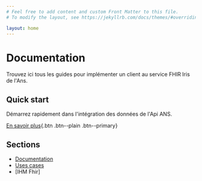 ```yaml
---
# Feel free to add content and custom Front Matter to this file.
# To modify the layout, see https://jekyllrb.com/docs/themes/#overriding-theme-defaults

layout: home
---
```



# Documentation
Trouvez ici tous les guides pour implémenter un client au service FHIR Iris de l'Ans.

## Quick start

Démarrez rapidement dans l'intégration des données de l'Api ANS. 

[En savoir plus](pages/quick-start/readme.md){.btn .btn--plain .btn--primary}

## Sections

* [Documentation](pages/documentation/index)
* [Uses cases](pages/use-cases/index)
* [IHM Fhir]


